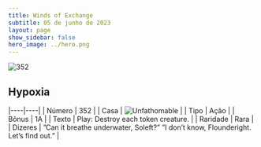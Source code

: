 ```yaml
---
title: Winds of Exchange
subtitle: 05 de junho de 2023
layout: page
show_sidebar: false
hero_image: ../hero.png
---
```


![352](https://mastervault-storage-prod.s3.amazonaws.com/media/card_front/en/600_352_0be4ef3c3044_en.png)


## Hypoxia

|----|----|
| Número | 352 |
| Casa | ![Unfathomable](https://archonarcana.com/images/thumb/1/10/Unfathomable.png/22px-Unfathomable.png "Abissais") |
| Tipo | Ação |
| Bônus | 1A |
| Texto | Play: Destroy each token creature.  |
| Raridade | Rara |
| Dizeres | ”Can it breathe underwater, Soleft?” ”I don’t know, Flounderight. Let’s find out.”   |
